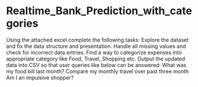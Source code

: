 # Realtime_Bank_Prediction_with_categories
Using the attached excel complete the following tasks:  Explore the dataset and fix the data structure and presentation. Handle all missing values and check for incorrect data entries. Find a way to categorize expenses into appropriate category like Food, Travel, Shopping etc. Output the updated data into CSV so that user queries like below can be answered: What was my food bill last month? Compare my monthly travel over past three month Am I an impulsive shopper?
